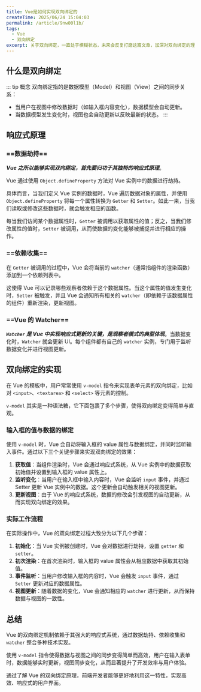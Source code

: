 ```yaml
---
title: Vue是如何实现双向绑定的
createTime: 2025/06/24 15:04:03
permalink: /article/9nw00l1b/
tags:
  - Vue
  - 双向绑定
excerpt: 关于双向绑定，一直处于模糊状态，未来会反复打磨这篇文章，加深对双向绑定的理解！
---
```

## 什么是双向绑定
::: tip 概念
双向绑定指的是数据模型（Model）和视图（View）之间的同步关系：
- 当用户在视图中修改数据时（如输入框内容变化），数据模型会自动更新。
- 当数据模型发生变化时，视图也会自动更新以反映最新的状态。
:::
## 响应式原理

### ==数据劫持==

**_Vue 之所以能够实现双向绑定，首先要归功于其独特的响应式原理_**。

Vue 通过使用 `Object.defineProperty` 方法对 Vue 实例中的数据进行劫持。

具体而言，当我们定义 Vue 实例的数据时，Vue 遍历数据对象的属性，并使用 `Object.defineProperty` 将每一个属性转换为 `Getter` 和 `Setter`。如此一来，当我们读取或修改这些数据时，就会触发相应的函数。

每当我们访问某个数据属性时，`Getter` 被调用以获取属性的值；反之，当我们修改属性的值时，`Setter` 被调用，从而使数据的变化能够被捕捉并进行相应的操作。

### ==依赖收集==

在 `Getter` 被调用的过程中，Vue 会将当前的 `watcher`（通常指组件的渲染函数）添加到一个依赖列表中。

这使得 Vue 可以记录哪些观察者依赖于这个数据属性。当这个属性的值发生变化时，`Setter` 被触发，并且 Vue 会通知所有相关的 `watcher`（即依赖于该数据属性的组件）重新渲染，更新视图。

### ==Vue 的 Watcher==

**_`Watcher` 是 Vue 中实现响应式更新的关键，是观察者模式的典型体现_**。当数据变化时，`Watcher` 就会更新 UI。每个组件都有自己的 `watcher` 实例，专门用于监听数据变化并进行视图更新。

## 双向绑定的实现

在 Vue 的模板中，用户常常使用 `v-model` 指令来实现表单元素的双向绑定，比如对 `<input>`、`<textarea>` 和 `<select>` 等元素的控制。

`v-model` 其实是一种语法糖，它下面包裹了多个步骤，使得双向绑定变得简单与直观。

### 输入框的值与数据的绑定

使用 `v-model` 时，Vue 会自动将输入框的 value 属性与数据绑定，并同时监听输入事件。通过以下三个关键步骤来实现双向绑定的效果：

1. **获取值**：当组件渲染时，Vue 会通过响应式系统，从 Vue 实例中的数据获取初始值并设置到输入框的 value 属性上。
2. **监听变化**：当用户在输入框中输入内容时，Vue 会监听 `input` 事件，并通过 Setter 更新 Vue 实例中的数据。这个更新会自动触发相关的视图更新。
3. **更新视图**：由于 Vue 的响应式系统，数据的修改会引发视图的自动更新，从而实现双向绑定的效果。

### 实际工作流程

在实际操作中，Vue 的双向绑定过程大致分为以下几个步骤：

1. **初始化**：当 Vue 实例被创建时，Vue 会对数据进行劫持，设置 `getter` 和 `setter`。
2. **初次渲染**：在首次渲染时，输入框的 value 属性会从相应数据中获取其初始值。
3. **事件监听**：当用户修改输入框的内容时，Vue 会触发 `input` 事件，通过 `Setter` 更新对应的数据属性。
4. **视图更新**：随着数据的变化，Vue 会通知相应的 `watcher` 进行更新，从而保持数据与视图的一致性。

## 总结

Vue 的双向绑定机制依赖于其强大的响应式系统，通过数据劫持、依赖收集和 `watcher` 整合多种技术实现。

使用 `v-model` 指令使得数据与视图之间的同步变得简单而高效，用户在输入表单时，数据能够实时更新，视图同步变化，从而显著提升了开发效率与用户体验。

通过了解 Vue 的双向绑定原理，前端开发者能够更好地利用这一特性，实现高效、响应式的用户界面。